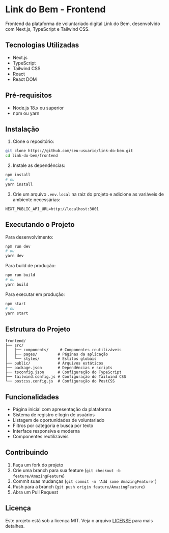 # Link do Bem - Frontend

Frontend da plataforma de voluntariado digital Link do Bem, desenvolvido com Next.js, TypeScript e Tailwind CSS.

## Tecnologias Utilizadas

- Next.js
- TypeScript
- Tailwind CSS
- React
- React DOM

## Pré-requisitos

- Node.js 18.x ou superior
- npm ou yarn

## Instalação

1. Clone o repositório:
```bash
git clone https://github.com/seu-usuario/link-do-bem.git
cd link-do-bem/frontend
```

2. Instale as dependências:
```bash
npm install
# ou
yarn install
```

3. Crie um arquivo `.env.local` na raiz do projeto e adicione as variáveis de ambiente necessárias:
```env
NEXT_PUBLIC_API_URL=http://localhost:3001
```

## Executando o Projeto

Para desenvolvimento:
```bash
npm run dev
# ou
yarn dev
```

Para build de produção:
```bash
npm run build
# ou
yarn build
```

Para executar em produção:
```bash
npm start
# ou
yarn start
```

## Estrutura do Projeto

```
frontend/
├── src/
│   ├── components/     # Componentes reutilizáveis
│   ├── pages/         # Páginas da aplicação
│   └── styles/        # Estilos globais
├── public/            # Arquivos estáticos
├── package.json       # Dependências e scripts
├── tsconfig.json      # Configuração do TypeScript
├── tailwind.config.js # Configuração do Tailwind CSS
└── postcss.config.js  # Configuração do PostCSS
```

## Funcionalidades

- Página inicial com apresentação da plataforma
- Sistema de registro e login de usuários
- Listagem de oportunidades de voluntariado
- Filtros por categoria e busca por texto
- Interface responsiva e moderna
- Componentes reutilizáveis

## Contribuindo

1. Faça um fork do projeto
2. Crie uma branch para sua feature (`git checkout -b feature/AmazingFeature`)
3. Commit suas mudanças (`git commit -m 'Add some AmazingFeature'`)
4. Push para a branch (`git push origin feature/AmazingFeature`)
5. Abra um Pull Request

## Licença

Este projeto está sob a licença MIT. Veja o arquivo [LICENSE](LICENSE) para mais detalhes. 